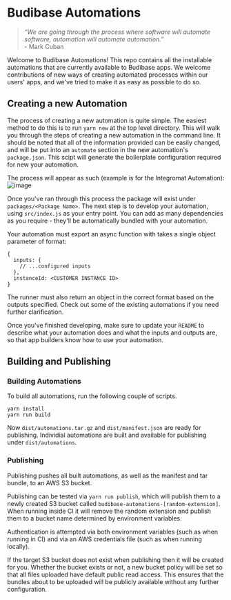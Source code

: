 # Budibase Automations

> *“We are going through the process where software will automate software, automation will automate automation.”*<br>
> -&nbsp;Mark Cuban


Welcome to Budibase Automations! This repo contains all the installable automations that are currently available to Budibase apps.
We welcome contributions of new ways of creating automated processes within our users' apps, and we've tried to make it 
as easy as possible to do so.

## Creating a new Automation

The process of creating a new automation is quite simple. The easiest method to do this is to run `yarn new` at the 
top level directory. This will walk you through the steps of creating a new automation in the command line. It should be 
noted that all of the information provided can be easily changed, and will be put into an `automate` section in the new automation's
`package.json`. This scipt will generate the boilerplate configuration required for new your automation.

The process will appear as such (example is for the Integromat Automation):
![image](https://user-images.githubusercontent.com/4407001/93998672-c45e8900-fd8c-11ea-90ff-032550ee9d9f.png)

Once you've ran through this process the package will exist under `packages/<Package Name>`.
The next step is to develop your automation, using `src/index.js` as your entry point. You can add as many
dependencies as you require - they'll be automatically bundled with your automation.

Your automation must export an async function with takes a single object parameter of format:
```
{
  inputs: {
    // ...configured inputs
  },
  instanceId: <CUSTOMER INSTANCE ID>
}
```
The runner must also return an object in the correct format based on the outputs specified. Check out some of the
existing automations if you need further clarification.

Once you've finished developing, make sure to update your `README` to describe what your automation does and what the inputs
and outputs are, so that app builders know how to use your automation.

## Building and Publishing

### Building Automations

To build all automations, run the following couple of scripts.

```
yarn install
yarn run build
```

Now `dist/automations.tar.gz` and `dist/manifest.json` are ready for publishing.
Individial automations are built and available for publishing under `dist/automations`.

### Publishing

Publishing pushes all built automations, as well as the manifest and tar bundle, to an AWS S3 bucket.

Publishing can be tested via `yarn run publish`, which will publish them to a newly created S3 bucket
called `budibase-automations-[random-extension]`. When running inside CI it will remove the random extension and
publish them to a bucket name determined by environment variables.

Authentication is attempted via both environment variables (such as when running in CI) and via an AWS
credentials file (such as when running locally).

If the target S3 bucket does not exist when publishing then it will be created for you. Whether the bucket exists
or not, a new bucket policy will be set so that all files uploaded have default public read access. This
ensures that the bundles about to be uploaded will be publicly available without any further configuration.

